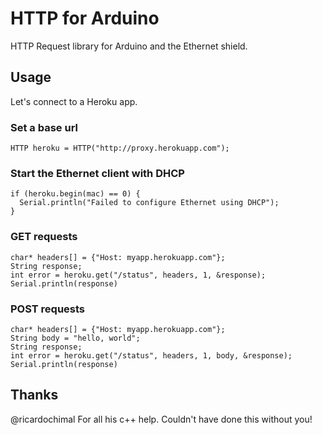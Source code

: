 # HTTP for Arduino

HTTP Request library for Arduino and the Ethernet shield.

## Usage

Let's connect to a Heroku app.

### Set a base url

    HTTP heroku = HTTP("http://proxy.herokuapp.com");

### Start the Ethernet client with DHCP

    if (heroku.begin(mac) == 0) {
      Serial.println("Failed to configure Ethernet using DHCP");
    }

### GET requests

    char* headers[] = {"Host: myapp.herokuapp.com"};
    String response;
    int error = heroku.get("/status", headers, 1, &response);
    Serial.println(response)


### POST requests

    char* headers[] = {"Host: myapp.herokuapp.com"};
    String body = "hello, world";
    String response;
    int error = heroku.get("/status", headers, 1, body, &response);
    Serial.println(response)

## Thanks

@ricardochimal For all his c++ help.  Couldn't have done this without you!
